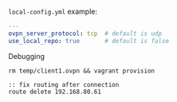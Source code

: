 `local-config.yml` example:
```yaml
---
ovpn_server_protocol: tcp  # default is udp
use_local_repo: true       # default is false
```

Debugging

```shell
rm temp/client1.ovpn && vagrant provision
```

```batch
:: fix routing after connection
route delete 192.168.80.61
```
